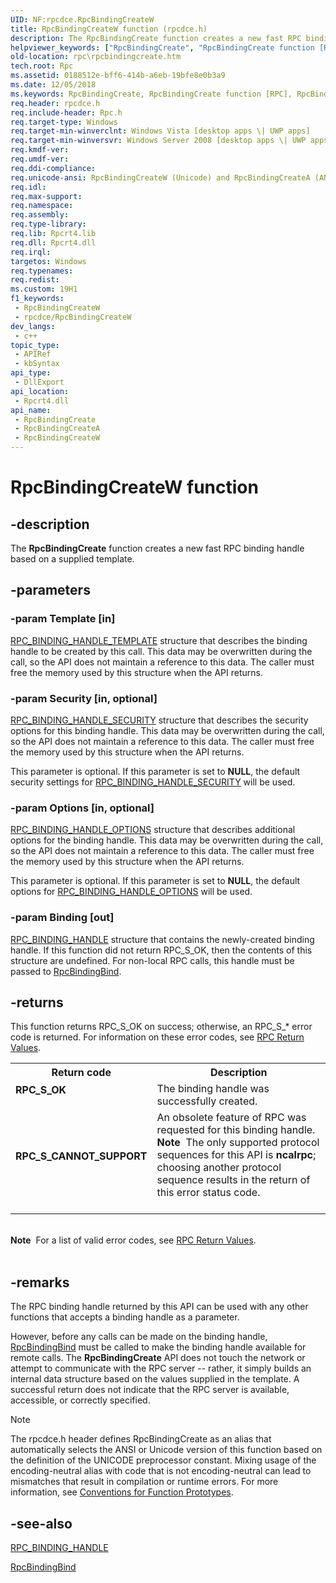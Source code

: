 ```yaml
---
UID: NF:rpcdce.RpcBindingCreateW
title: RpcBindingCreateW function (rpcdce.h)
description: The RpcBindingCreate function creates a new fast RPC binding handle based on a supplied template. (Unicode)
helpviewer_keywords: ["RpcBindingCreate", "RpcBindingCreate function [RPC]", "RpcBindingCreateW", "rpc.rpcbindingcreate", "rpcdce/RpcBindingCreate", "rpcdce/RpcBindingCreateW"]
old-location: rpc\rpcbindingcreate.htm
tech.root: Rpc
ms.assetid: 0188512e-bff6-414b-a6eb-19bfe8e0b3a9
ms.date: 12/05/2018
ms.keywords: RpcBindingCreate, RpcBindingCreate function [RPC], RpcBindingCreateA, RpcBindingCreateW, rpc.rpcbindingcreate, rpcdce/RpcBindingCreate, rpcdce/RpcBindingCreateA, rpcdce/RpcBindingCreateW
req.header: rpcdce.h
req.include-header: Rpc.h
req.target-type: Windows
req.target-min-winverclnt: Windows Vista [desktop apps \| UWP apps]
req.target-min-winversvr: Windows Server 2008 [desktop apps \| UWP apps]
req.kmdf-ver: 
req.umdf-ver: 
req.ddi-compliance: 
req.unicode-ansi: RpcBindingCreateW (Unicode) and RpcBindingCreateA (ANSI)
req.idl: 
req.max-support: 
req.namespace: 
req.assembly: 
req.type-library: 
req.lib: Rpcrt4.lib
req.dll: Rpcrt4.dll
req.irql: 
targetos: Windows
req.typenames: 
req.redist: 
ms.custom: 19H1
f1_keywords:
 - RpcBindingCreateW
 - rpcdce/RpcBindingCreateW
dev_langs:
 - c++
topic_type:
 - APIRef
 - kbSyntax
api_type:
 - DllExport
api_location:
 - Rpcrt4.dll
api_name:
 - RpcBindingCreate
 - RpcBindingCreateA
 - RpcBindingCreateW
---
```


# RpcBindingCreateW function


## -description

The <b>RpcBindingCreate</b> function creates a new fast RPC binding handle based on a supplied template.

## -parameters

### -param Template [in]

<a href="/windows/desktop/api/rpcdce/ns-rpcdce-rpc_binding_handle_template_v1_a">RPC_BINDING_HANDLE_TEMPLATE</a> structure that describes the binding handle to be created by this call. This data may be overwritten during the call, so the API does not maintain a reference to this data. The caller must free the memory used by this structure when the API returns.

### -param Security [in, optional]

<a href="/windows/desktop/api/rpcdce/ns-rpcdce-rpc_binding_handle_security_v1_a">RPC_BINDING_HANDLE_SECURITY</a> structure that describes the security options for this binding handle. This data may be overwritten during the call, so the API does not maintain a reference to this data. The caller must free the memory used by this structure when the API returns.

This parameter is optional. If this parameter is set to <b>NULL</b>, the default security settings for <a href="/windows/desktop/api/rpcdce/ns-rpcdce-rpc_binding_handle_security_v1_a">RPC_BINDING_HANDLE_SECURITY</a> will be used.

### -param Options [in, optional]

<a href="/windows/desktop/api/rpcdce/ns-rpcdce-rpc_binding_handle_options_v1">RPC_BINDING_HANDLE_OPTIONS</a> structure that describes additional options for the binding handle. This data may be overwritten during the call, so the API does not maintain a reference to this data. The caller must free the memory used by this structure when the API returns.

This parameter is optional. If this parameter is set to <b>NULL</b>, the default options for <a href="/windows/desktop/api/rpcdce/ns-rpcdce-rpc_binding_handle_options_v1">RPC_BINDING_HANDLE_OPTIONS</a> will be used.

### -param Binding [out]

<a href="/windows/desktop/Rpc/rpc-binding-handle">RPC_BINDING_HANDLE</a> structure that contains the newly-created binding handle. If this function did not return RPC_S_OK, then the contents of this structure are undefined. For non-local RPC calls, this handle must be passed to <a href="/windows/desktop/api/rpcasync/nf-rpcasync-rpcbindingbind">RpcBindingBind</a>.

## -returns

This function returns RPC_S_OK on success; otherwise, an RPC_S_* error code is returned. For information on these error codes, see <a href="/windows/desktop/Rpc/rpc-return-values">RPC Return Values</a>.

<table>
<tr>
<th>Return code</th>
<th>Description</th>
</tr>
<tr>
<td width="40%">
<dl>
<dt><b>RPC_S_OK</b></dt>
</dl>
</td>
<td width="60%">
The binding handle was successfully created.

</td>
</tr>
<tr>
<td width="40%">
<dl>
<dt><b>RPC_S_CANNOT_SUPPORT</b></dt>
</dl>
</td>
<td width="60%">
An obsolete feature of RPC was requested for this binding handle.

<div class="alert"><b>Note</b>  The only supported protocol sequences for this API is <b>ncalrpc</b>; choosing another protocol sequence results in the return of this error status code.</div>
<div> </div>
</td>
</tr>
</table>
 

<div class="alert"><b>Note</b>  For a list of valid error codes, see 
<a href="/windows/desktop/Rpc/rpc-return-values">RPC Return Values</a>.</div>
<div> </div>

## -remarks

The RPC binding handle returned by this API can be used with any other functions that accepts a binding handle as a parameter.

However, before any calls can be made on the binding handle, <a href="/windows/desktop/api/rpcasync/nf-rpcasync-rpcbindingbind">RpcBindingBind</a> must be called to make the binding handle available for remote calls. The <b>RpcBindingCreate</b> API does not touch the network or attempt to communicate with the RPC server -- rather, it simply builds an internal data structure based on the values supplied in the template. A successful return does not indicate that the RPC server is available, accessible, or correctly specified.





> [!NOTE]
> The rpcdce.h header defines RpcBindingCreate as an alias that automatically selects the ANSI or Unicode version of this function based on the definition of the UNICODE preprocessor constant. Mixing usage of the encoding-neutral alias with code that is not encoding-neutral can lead to mismatches that result in compilation or runtime errors. For more information, see [Conventions for Function Prototypes](/windows/win32/intl/conventions-for-function-prototypes).

## -see-also

<a href="/windows/desktop/Rpc/rpc-binding-handle">RPC_BINDING_HANDLE</a>



<a href="/windows/desktop/api/rpcasync/nf-rpcasync-rpcbindingbind">RpcBindingBind</a>
